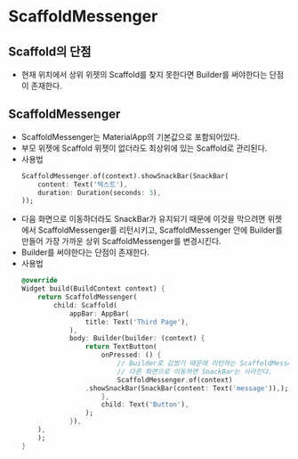 # ScaffoldMessenger

## Scaffold의 단점
- 현재 위치에서 상위 위젯의 Scaffold를 찾지 못한다면 Builder를 써야한다는 단점이 존재한다.

## ScaffoldMessenger
- ScaffoldMessenger는 MaterialApp의 기본값으로 포함되어있다.
- 부모 위젯에 Scaffold 위젯이 없더라도 최상위에 있는 Scaffold로 관리된다.
- 사용법
    ```Dart
    ScaffoldMessenger.of(context).showSnackBar(SnackBar(
        content: Text('텍스트'),
        duration: Duration(seconds: 3),
    ));
    ```
- 다음 화면으로 이동하더라도 SnackBar가 유지되기 때문에 이것을 막으려면 위젯에서 ScaffoldMessenger를 리턴시키고, ScaffoldMessenger 안에 Builder를 만들어 가장 가까운 상위 ScaffoldMessenger를 변경시킨다.
- Builder를 써야한다는 단점이 존재한다.
- 사용법
    ```Dart
    @override
    Widget build(BuildContext context) {
        return ScaffoldMessenger(
            child: Scaffold(
                appBar: AppBar(
                    title: Text('Third Page'),
                ),
                body: Builder(builder: (context) {
                    return TextButton(
                        onPressed: () {
                            // Builder로 감쌌기 때문에 리턴하는 ScaffoldMessenger에서 snackBar를 보여준다.
                            // 다른 화면으로 이동하면 SnackBar는 사라진다.
                            ScaffoldMessenger.of(context)
                    .showSnackBar(SnackBar(content: Text('message')),);
                        }, 
                        child: Text('Button'),
                    );
                }),
        ),
        );
    }
    ```